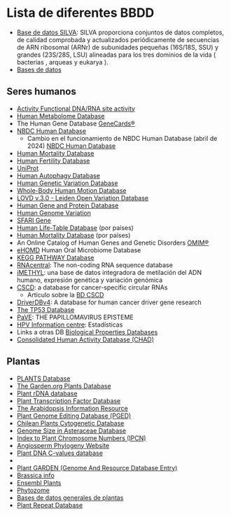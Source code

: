 # Lista de diferentes BBDD
* [Base de datos SILVA](https://www.arb-silva.de/): SILVA proporciona conjuntos de datos completos, de calidad comprobada y actualizados periódicamente de secuencias de ARN ribosomal (ARNr) de subunidades pequeñas (16S/18S, SSU) y grandes (23S/28S, LSU) alineadas para los tres dominios de la vida ( bacterias , arqueas y eukarya ).
* [Bases de datos](https://www.hsls.pitt.edu/obrc/index.php?page=dna)

## Seres humanos 
* [Activity Functional DNA/RNA site activity](http://wwwmgs.bionet.nsc.ru/mgs/systems/activity/)
* [Human Metabolome Database](https://hmdb.ca/metabolites)
* The Human Gene Database [GeneCards®](https://www.genecards.org/)
* [NBDC Human Database](https://humandbs.biosciencedbc.jp/en/)
  * Cambio en el funcionamiento de NBDC Human Database (abril de 2024) [NBDC Human Database](https://biosciencedbc.jp/en/news/20231030-01.html)
* [Human Mortality Database](https://www.mortality.org/)
* [Human Fertility Database](https://www.humanfertility.org/)
* [UniProt](https://www.uniprot.org/)
* [Human Autophagy Database](http://autophagy.lu/)
* [Human Genetic Variation Database](https://www.hgvd.genome.med.kyoto-u.ac.jp/)
* [Whole-Body Human Motion Database](https://motion-database.humanoids.kit.edu/)
* [LOVD v.3.0 - Leiden Open Variation Database](https://www.lovd.nl/)
* [Human Gene and Protein Database](https://hgpd.lifesciencedb.jp/cgi/)
* [Human Genome Variation](https://hgv.figshare.com/)
* [SFARI Gene](https://gene.sfari.org/database/human-gene/)
* [Human Life-Table Database](https://www.lifetable.de/) (por países)
* [Human Mortality Database](https://www.mortality.org/) (por países)
* An Online Catalog of Human Genes and Genetic Disorders [OMIM®](https://www.omim.org/)
* [eHOMD](https://www.homd.org/) Human Oral Microbiome Database
* [KEGG PATHWAY Database](https://www.genome.jp/kegg/pathway.html)
* [RNAcentral](https://rnacentral.org/): The non-coding RNA sequence database
* [iMETHYL](http://imethyl.iwate-megabank.org/): una base de datos integradora de metilación del ADN humano, expresión genética y variación genómica
* [CSCD](https://geneyun.net/CSCD/): a database for cancer-specific circular RNAs
  *   Artículo sobre la [BD CSCD](https://academic.oup.com/nar/article/46/D1/D925/4259027)
* [DriverDBv4](http://driverdb.bioinfomics.org/cancer/): A database for human cancer driver gene research
* [The TP53 Database](https://tp53.isb-cgc.org/)
* [PaVE](https://pave.niaid.nih.gov/): THE PAPILLOMAVIRUS EPISTEME
* [HPV Information centre](https://hpvcentre.net/datastatistics.php): Estadísticas
* Links a otras DB [Biological Properties Databases](https://www.aiche.org/sbe/resources/resource-directory/biological-properties-databases?gad_source=1&gclid=Cj0KCQiAz8GuBhCxARIsAOpzk8ytMAfh4tSu3JuZHnwX0N84hf9e76Ng4h9hPGR4t1dT9VGVRb9sN2AaAjOtEALw_wcB)
* [Consolidated Human Activity Database (CHAD)](https://www.epa.gov/healthresearch/consolidated-human-activity-database-chad-use-human-exposure-and-health-studies-and)

## Plantas
* [PLANTS Database](https://plants.usda.gov/home)
* [The Garden.org Plants Database](https://garden.org/plants/)
* [Plant rDNA database](https://www.plantrdnadatabase.com/)
* [Plant Transcription Factor Database](http://planttfdb.gao-lab.org/)
* [The Arabidopsis Information Resource](https://www.arabidopsis.org/)
* [Plant Genome Editing Database (PGED)](http://plantcrispr.org/cgi-bin/crispr/index.cgi)
* [Chilean Plants Cytogenetic Database](https://chileanpcd.com/)
* [Genome Size in Asteraceae Database](https://www.asteraceaegenomesize.com/)
* [Index to Plant Chromosome Numbers (IPCN)](http://legacy.tropicos.org/Project/IPCN)
* [Angiosperm Phylogeny Website](https://www.mobot.org/MOBOT/research/APWeb/welcome.html)
* [Plant DNA C-values database](https://cvalues.science.kew.org/introduction)
* [International Plant Names Index (IPNI)]:https://www.ipni.org/
* [Plant GARDEN (Genome And Resource Database Entry)](https://plantgarden.jp/en/index)
* [Brassica info](http://www.brassica.info/tools/databases.html)
* [Ensembl Plants](https://plants.ensembl.org/species.html)
* [Phytozome](https://phytozome-next.jgi.doe.gov/)
* [Bases de datos generales de plantas](https://www.hsls.pitt.edu/obrc/index.php?page=general)
* [Plant Repeat Database](http://www.plantrep.cn/web/index)
